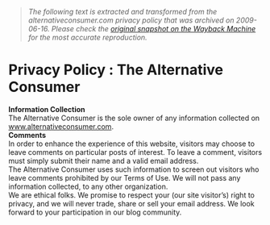 > *The following text is extracted and transformed from the alternativeconsumer.com privacy policy that was archived on 2009-06-16. Please check the [original snapshot on the Wayback Machine](https://web.archive.org/web/20090616170322id_/http%3A//www.alternativeconsumer.com/privacy-policy) for the most accurate reproduction.*

# Privacy Policy : The Alternative Consumer

**Information Collection**  
The Alternative Consumer is the sole owner of any information collected on www.alternativeconsumer.com.  
**Comments**  
In order to enhance the experience of this website, visitors may choose to leave comments on particular posts of interest. To leave a comment, visitors must simply submit their name and a valid email address.  
The Alternative Consumer uses such information to screen out visitors who leave comments prohibited by our Terms of Use. We will not pass any information collected, to any other organization.  
We are ethical folks. We promise to respect your (our site visitor’s) right to privacy, and we will never trade, share or sell your email address. We look forward to your participation in our blog community.
